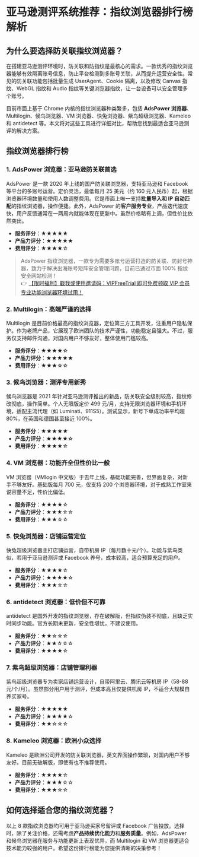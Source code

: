 # 亚马逊测评系统推荐：指纹浏览器排行榜解析

## 为什么要选择防关联指纹浏览器？

在搭建亚马逊测评环境时，防关联和防指纹是最核心的需求。一款优秀的指纹浏览器能够有效隔离账号信息，防止平台检测到多账号关联，从而提升运营安全性。常见的防关联功能包括批量生成 UserAgent、Cookie 隔离，以及修改 Canvas 指纹、WebGL 指纹和 Audio 指纹等关键浏览器指纹，让一台设备可以安全管理多个账号。

目前市面上基于 Chrome 内核的指纹浏览器种类繁多，包括 **AdsPower 浏览器**、Multilogin、候鸟浏览器、VM 浏览器、快兔浏览器、紫鸟超级浏览器、Kameleo 和 antidetect 等。本文将对这些工具进行详细对比，帮助您找到最适合亚马逊测评的解决方案。

## 指纹浏览器排行榜

### 1. AdsPower 浏览器：亚马逊防关联首选

AdsPower 是一款 2020 年上线的国产防关联浏览器，支持亚马逊和 Facebook 等平台的多账号运营。定价灵活，最低每月 25 美元（约 160 元人民币）起，根据浏览器环境数量和使用人数调整费用。它是市面上唯一支持**批量导入和 IP 自动匹配**的指纹浏览器，操作便捷。此外，AdsPower 的**客户服务专业**，产品迭代速度快，用户反馈通常在一两周内就能体现在更新中。虽然价格略有上调，但性价比依然突出。

- **服务评分**：★★★★★  
- **产品力评分**：★★★★★  
- **费用评分**：★★★★☆  

> AdsPower 指纹浏览器，一款专为需要多账号运营打造的防关联、防封号神器，致力于解决出海账号矩阵安全管理问题，目前已通过市面 100% 指纹安全网站检测！  
> 👉 [【限时福利】戳我或使用邀请码：VIPFreeTrial 即可免费领取 VIP 会员专业功能浏览器环境试用！](https://bit.ly/adspower_free)

### 2. Multilogin：高端严谨的选择

Multilogin 是目前价格最高的指纹浏览器，定位第三方工具开发，注重用户隐私保护。作为老牌产品，它展现了欧洲团队的技术严谨性，功能稳定且强大。不过，服务仅支持邮件沟通，对国内用户不够友好，整体使用门槛较高。

- **服务评分**：★★★★☆  
- **产品力评分**：★★★★★  
- **费用评分**：★★★☆☆  

### 3. 候鸟浏览器：测评专用新秀

候鸟浏览器是 2021 年针对亚马逊测评推出的新品，防关联安全级别较高，指纹修改彻底，操作简单。个人无限版定价 499 元/月，支持无限浏览器环境和手机环境，适配主流代理（如 Luminati、911S5）。测试显示，新号下单成功率平均超 80%，在英国和德国甚至接近 100%。

- **服务评分**：★★★★★  
- **产品力评分**：★★★★☆  
- **费用评分**：★★★★☆  

### 4. VM 浏览器：功能齐全但性价比一般

VM 浏览器（VMlogin 中文版）于去年上线，基础功能完善，但界面复杂，对新手不够友好。基础版每月 700 元，仅支持 200 个浏览器环境，对于成熟工作室来说容量不足，性价比偏低。

- **服务评分**：★★★★☆  
- **产品力评分**：★★★☆☆  
- **费用评分**：★★★☆☆  

### 5. 快兔浏览器：店铺运营定位

快兔超级浏览器主打店铺运营，自带机房 IP（每月数十元/个）。功能与紫鸟类似，若用于亚马逊测评或 Facebook 养号，成本较高，适合预算充足的用户。

- **服务评分**：★★★★☆  
- **产品力评分**：★★★★☆  
- **费用评分**：★★★☆☆  

### 6. antidetect 浏览器：低价但不可靠

antidetect 是国外开发的指纹浏览器，存在破解版，但指纹伪装不彻底，且缺乏实时同步功能。官方长期未更新，安全性堪忧，不建议使用。

- **服务评分**：★★☆☆☆  
- **产品力评分**：★★☆☆☆  
- **费用评分**：★★★★☆  

### 7. 紫鸟超级浏览器：店铺管理利器

紫鸟超级浏览器专为卖家店铺运营设计，自带阿里云、腾讯云等机房 IP（58-88 元/个/月）。虽然部分用户用于测评，但成本高且仅提供机房 IP，不适合大规模自养买家号。

- **服务评分**：★★★★★  
- **产品力评分**：★★★★☆  
- **费用评分**：★★☆☆☆  

### 8. Kameleo 浏览器：欧洲小众选择

Kameleo 是欧洲公司开发的防关联浏览器，英文界面操作繁琐，对国内用户不够友好。目前无破解版，即使有也不推荐使用。

- **服务评分**：★★★★☆  
- **产品力评分**：★★★☆☆  
- **费用评分**：★★★☆☆  

## 如何选择适合您的指纹浏览器？

以上 8 款指纹浏览器均可用于亚马逊买家号留评或 Facebook 广告投放。选择时，除了关注价格，还需考虑**产品持续优化能力**和**服务质量**。例如，AdsPower 和候鸟浏览器在服务与功能更新上表现优异，而 Multilogin 和 VM 浏览器更适合技术能力较强的用户。希望这份排行榜能为您提供清晰的决策参考！
